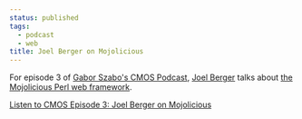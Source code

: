 ```yaml
---
status: published
tags:
  - podcast
  - web
title: Joel Berger on Mojolicious
---
```


For episode 3 of [Gabor Szabo's CMOS
Podcast](http://code-maven.com/cmos), [Joel
Berger](http://blogs.perl.org/users/joel_berger/) talks about [the
Mojolicious Perl web framework](http://mojolicious.org).

[Listen to CMOS Episode 3: Joel Berger on
Mojolicious](http://code-maven.com/cmos-3-joel-berger-mojolicious)
